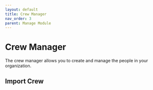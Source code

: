 ```yaml
---
layout: default
title: Crew Manager
nav_order: 3
parent: Manage Module
---
```



# Crew Manager

The crew manager allows you to create and manage the people in your organization. 


## Import Crew


